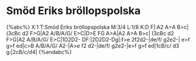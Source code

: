 # Smöd Eriks bröllopspolska

{%abc%}
X:1
T:Smöd Eriks bröllopspolska
M:3/4
L:1/8
K:D
F|:A2 A>A B>c|(3cBc d2 F>G|A2 A/B/A/G/ E>C|D>E FG A>A|A2 A>A B>c|
(3cBc d2 F>G|A2 A/B/A/G/ E>C|1D2D2- DF:|2D2D2-Dg|:f>e 2f2d2-|de/f/ g2e2-|
e>f g>f ed|c>B A/B/A/G/ A2-|A>e f2 d2-|de/f/ g2e2-|e>f g>f ed|1cB/c/ d3 g:|2cB/c/d4|
{%endabc%}
